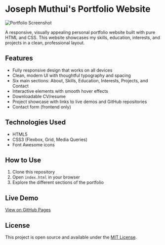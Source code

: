 # Joseph Muthui's Portfolio Website

![Portfolio Screenshot](screenshot.jpg)

A responsive, visually appealing personal portfolio website built with pure HTML and CSS. This website showcases my skills, education, interests, and projects in a clean, professional layout.

## Features

- Fully responsive design that works on all devices
- Clean, modern UI with thoughtful typography and spacing
- Six main sections: About, Skills, Education, Interests, Projects, and Contact
- Interactive elements with smooth hover effects
- Downloadable CV/resume
- Project showcase with links to live demos and GitHub repositories
- Contact form (frontend only)

## Technologies Used

- HTML5
- CSS3 (Flexbox, Grid, Media Queries)
- Font Awesome icons

## How to Use

1. Clone this repository
2. Open `index.html` in your browser
3. Explore the different sections of the portfolio

## Live Demo

[View on GitHub Pages](https://jose-mn.github.io/MAIN/)

## License

This project is open source and available under the [MIT License](LICENSE).
